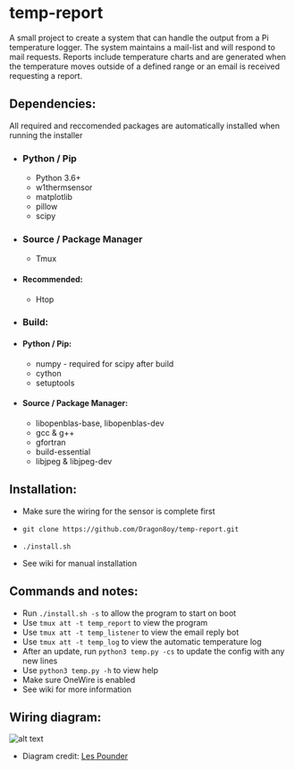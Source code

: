 # temp-report
A small project to create a system that can handle the output from a Pi temperature logger.
The system maintains a mail-list and will respond to mail requests. Reports include temperature charts and are generated when the temperature moves outside of a defined range or an email is received requesting a report. 

## Dependencies:
All required and reccomended packages are automatically installed when running the installer

- ### Python / Pip
  * Python 3.6+
  * w1thermsensor
  * matplotlib
  * pillow
  * scipy

- ### Source / Package Manager
  * Tmux
-   #### Recommended:
    * Htop

- ### Build:
-   #### Python / Pip:
    * numpy - required for scipy after build
    * cython
    * setuptools

-   #### Source / Package Manager:
    * libopenblas-base, libopenblas-dev
    * gcc & g++
    * gfortran
    * build-essential
    * libjpeg & libjpeg-dev

## Installation:

- Make sure the wiring for the sensor is complete first
- `git clone https://github.com/Dragon8oy/temp-report.git`
- `./install.sh`

 - See wiki for manual installation

## Commands and notes:

- Run `./install.sh -s` to allow the program to start on boot
- Use `tmux att -t temp_report` to view the program
- Use `tmux att -t temp_listener` to view the email reply bot
- Use `tmux att -t temp_log` to view the automatic temperature log
- After an update, run `python3 temp.py -cs` to update the config with any new lines
- Use `python3 temp.py -h` to view help
- Make sure OneWire is enabled
- See wiki for more information

## Wiring diagram:

![alt text](https://farm5.staticflickr.com/4215/35139160190_cea3435a09_b_d.jpg)
- Diagram credit: [Les Pounder](https://bigl.es/author/les/ "Les Pounder")
